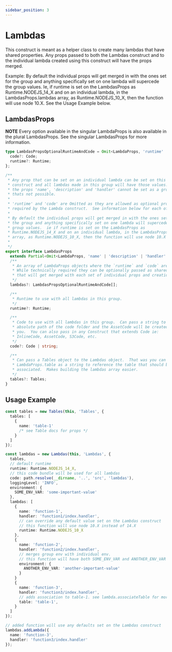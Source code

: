 ```yaml
---
sidebar_position: 3
---
```


# Lambdas

This construct is meant as a helper class to create many lambdas that have shared properties. Any props passed to both the Lambdas construct and to the individual lambda created using this construct will have the props merged.

Example: By default the individual props will get merged in with the ones set for the group and anything specifically set on one lambda will supercede the group values. Ie, if runtime is set on the LambdasProps as Runtime.NODEJS_14_X and on an individual lambda, in the LambdasProps.lambdas array, as Runtime.NODEJS_10_X, then the function will use node 10.X. See the Usage Example below.

## LambdasProps

**NOTE** Every option available in the singular LambdaProps is also available in the plural LambdasProps. See the singular LambdasProps for more information.

```typescript
type LambdasPropsOptionalRuntimeAndCode = Omit<LambdaProps, 'runtime' | 'code'> & {
  code?: Code;
  runtime?: Runtime;
};

/**
 * Any prop that can be set on an individual lambda can be set on this
 * construct and all lambdas made in this group will have those values. Only
 * the props 'name', 'description' and 'handler' cannot be set as a group as
 * thats not possible.
 *
 * 'runtime' and 'code' are Omitted as they are allowed as optional props but
 * required by the Lambda construct.  See information below for each of those
 *
 * By default the individual props will get merged in with the ones set for
 * the group and anything specifically set on one lambda will supercede the
 * group values.  ie if runtime is set on the LambdasProps as
 * Runtime.NODEJS_14_X and on an individual lambda, in the LambdasProps.lambdas
 * array, as Runtime.NODEJS_10_X, then the function will use node 10.X
 *
 */
export interface LambdasProps
  extends Partial<Omit<LambdaProps, 'name' | 'description' | 'handler' | 'runtime' | 'code'>> {
  /**
   * An array of LambdaProps objects where the `runtime` and `code` are optional
   * While technically required they can be optionally passed as shared props and
   * that will get merged with each set of individual props and creation time.
   */
  lambdas?: LambdasPropsOptionalRuntimeAndCode[];

  /**
   * Runtime to use with all lambdas in this group.
   */
  runtime?: Runtime;

  /**
   * Code to use with all lambdas in this group.  Can pass a string to the
   * absolute path of the code folder and the AssetCode will be created for
   * you.  You can also pass in any Construct that extends Code ie:
   * InlineCode, AssetCode, S3Code, etc.
   */
  code?: Code | string;

  /**
   * Can pass a Tables object to the Lambdas object.  That was you can use
   * LambdaProps.table as a string to reference the table that should be
   * associated.  Makes building the lambdas array easier.
   */
  tables?: Tables;
}
```

## Usage Example

```typescript
const tables = new Tables(this, 'Tables', {
  tables: [
    {
      name: 'table-1'
      /* see Table docs for props */
    }
  ]
});

const lambdas = new Lambdas(this, 'Lambdas', {
  tables,
  // default runtime
  runtime: Runtime.NODEJS_14_X,
  // this code bundle will be used for all lambdas
  code: path.resolve(__dirname, '..', 'src', 'lambdas'),
  loggingLevel: 'INFO',
  environment: {
    SOME_ENV_VAR: 'some-important-value'
  },
  lambdas: [
    {
      name: 'function-1',
      handler: 'function1/index.handler',
      // can override any default value set on the Lambdas construct
      // this function will use node 10.X instead of 14.X
      runtime: Runtime.NODEJS_10_X
    },
    {
      name: 'function-2',
      handler: 'function2/index.handler',
      // merges group env with individual env.
      // this function will have both SOME_ENV_VAR and ANOTHER_ENV_VAR
      environment: {
        ANOTHER_ENV_VAR: 'another-important-value'
      }
    }
    {
      name: 'function-3',
      handler: 'function3/index.handler',
      // adds association to table-1. see lambda.associateTable for more info
      table: 'table-1',
    }
  ]
});

// added function will use any defaults set on the Lambdas construct
lambdas.addLambda({
  name: 'function-3',
  handler: 'function3/index.handler'
});
```
